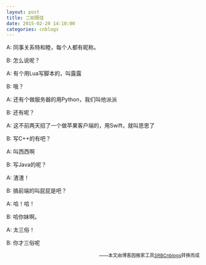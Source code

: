 ```yaml
---
layout: post
title: 二如既往
date: 2015-02-20 14:10:00
categories: cnblogs
---
```


<p>A: 同事关系特和睦，每个人都有昵称。</p>
<p>B: 怎么说呢？</p>
<p>A: 有个用Lua写脚本的，叫露露</p>
<p>B: 哦？</p>
<p>A: 还有个做服务器的用Python，我们叫他派派</p>
<p>B: 还有呢？</p>
<p>A: 这不前两天招了一个做苹果客户端的，用Swift，就叫思思了</p>
<p>B: 写C++的有吧？</p>
<p>A: 叫西西啊</p>
<p>B: 写Java的呢？</p>
<p>A: 渣渣！</p>
<p>B: 搞前端的叫屁屁是吧？</p>
<p>A: 哈！哈！</p>
<p>B: 哈你妹啊。</p>
<p>A: 太三俗！</p>
<p>B: 你才三俗呢</p>

<p align=right><span style="font-size: 12px">——本文由博客园搬家工具<a href="https://github.com/mlxy/SRBCnblogs">SRBCnblogs</a>转换而成</span></p>